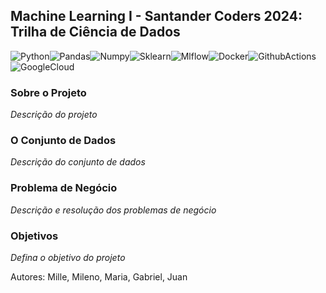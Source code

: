 ## Machine Learning I - Santander Coders 2024: Trilha de Ciência de Dados

![Python](https://img.shields.io/badge/Python-3776AB.svg?style=for-the-badge&logo=Python&logoColor=white)![Pandas](https://img.shields.io/badge/pandas-150458.svg?style=for-the-badge&logo=pandas&logoColor=white)![Numpy](https://img.shields.io/badge/NumPy-013243.svg?style=for-the-badge&logo=NumPy&logoColor=white)![Sklearn](https://img.shields.io/badge/scikitlearn-F7931E.svg?style=for-the-badge&logo=scikit-learn&logoColor=white)![Mlflow](https://img.shields.io/badge/MLflow-0194E2.svg?style=for-the-badge&logo=MLflow&logoColor=white)![Docker](https://img.shields.io/badge/Docker-2496ED.svg?style=for-the-badge&logo=Docker&logoColor=white)![GithubActions](https://img.shields.io/badge/GitHub%20Actions-2088FF.svg?style=for-the-badge&logo=GitHub-Actions&logoColor=white)![GoogleCloud](https://img.shields.io/badge/Google%20Cloud-4285F4.svg?style=for-the-badge&logo=Google-Cloud&logoColor=white)


### Sobre o Projeto

*Descrição do projeto*

### O Conjunto de Dados

*Descrição do conjunto de dados*

### Problema de Negócio

*Descrição e resolução dos problemas de negócio*

### Objetivos

*Defina o objetivo do projeto*

Autores: Mille, Mileno, Maria, Gabriel, Juan
